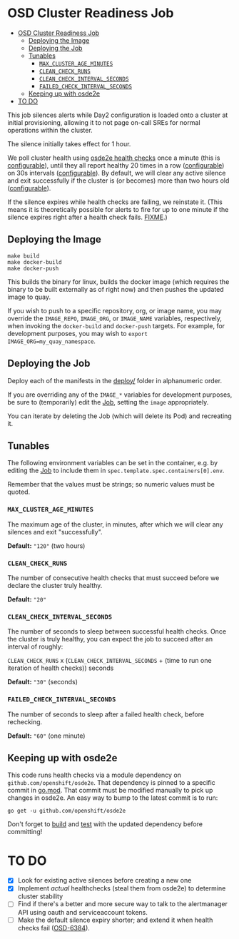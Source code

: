# OSD Cluster Readiness Job

- [OSD Cluster Readiness Job](#osd-cluster-readiness-job)
  - [Deploying the Image](#deploying-the-image)
  - [Deploying the Job](#deploying-the-job)
  - [Tunables](#tunables)
    - [`MAX_CLUSTER_AGE_MINUTES`](#max_cluster_age_minutes)
    - [`CLEAN_CHECK_RUNS`](#clean_check_runs)
    - [`CLEAN_CHECK_INTERVAL_SECONDS`](#clean_check_interval_seconds)
    - [`FAILED_CHECK_INTERVAL_SECONDS`](#failed_check_interval_seconds)
  - [Keeping up with osde2e](#keeping-up-with-osde2e)
- [TO DO](#to-do)

This job silences alerts while Day2 configuration is loaded onto a cluster at initial provisioning, allowing it to not page on-call SREs for normal operations within the cluster.

The silence initially takes effect for 1 hour.

We poll cluster health using [osde2e health checks](https://github.com/openshift/osde2e/blob/041355675304a7aa371b7fbeea313001036feb75/pkg/common/cluster/clusterutil.go#L211)
once a minute (this is [configurable](#failed_check_interval_seconds)),
until they all report healthy 20 times in a row ([configurable](#clean_check_runs))
on 30s intervals ([configurable](#clean_check_interval_seconds)).
By default, we will clear any active silence and exit successfully if the cluster is (or becomes) more than two hours old ([configurable](#max_cluster_age_minutes)).

If the silence expires while health checks are failing, we reinstate it.
(This means it is theoretically possible for alerts to fire for up to one minute if the silence expires right after a health check fails. [FIXME](#to-do).)

## Deploying the Image

```
make build
make docker-build
make docker-push
```

This builds the binary for linux, builds the docker image (which requires the binary to be built externally as of right now) and then pushes the updated image to quay.

If you wish to push to a specific repository, org, or image name, you may override the `IMAGE_REPO`, `IMAGE_ORG`, or `IMAGE_NAME` variables, respectively, when invoking the `docker-build` and `docker-push` targets.
For example, for development purposes, you may wish to `export IMAGE_ORG=my_quay_namespace`.

## Deploying the Job

Deploy each of the manifests in the [deploy/](deploy) folder in alphanumeric order.

If you are overriding any of the `IMAGE_*` variables for development purposes, be sure to (temporarily) edit the [Job](deploy/60-osd-ready.Job.yaml), setting the `image` appropriately.

You can iterate by deleting the Job (which will delete its Pod) and recreating it.

## Tunables
The following environment variables can be set in the container, e.g. by editing the [Job](deploy/60-osd-ready.Job.yaml) to include them in `spec.template.spec.containers[0].env`.

Remember that the values must be strings; so numeric values must be quoted.

### `MAX_CLUSTER_AGE_MINUTES`
The maximum age of the cluster, in minutes, after which we will clear any silences and exit "successfully".

**Default:** `"120"` (two hours)

### `CLEAN_CHECK_RUNS`
The number of consecutive health checks that must succeed before we declare the cluster truly healthy.

**Default:** `"20"`

### `CLEAN_CHECK_INTERVAL_SECONDS`
The number of seconds to sleep between successful health checks.
Once the cluster is truly healthy, you can expect the job to succeed after an interval of roughly:

`CLEAN_CHECK_RUNS` x (`CLEAN_CHECK_INTERVAL_SECONDS` + (time to run one iteration of health checks)) seconds

**Default:** `"30"` (seconds)

### `FAILED_CHECK_INTERVAL_SECONDS`
The number of seconds to sleep after a failed health check, before rechecking.

**Default:** `"60"` (one minute)

## Keeping up with osde2e
This code runs health checks via a module dependency on `github.com/openshift/osde2e`.
That dependency is pinned to a specific commit in [go.mod](go.mod).
That commit must be modified manually to pick up changes in osde2e.
An easy way to bump to the latest commit is to run:

```
go get -u github.com/openshift/osde2e
```

Don't forget to [build](#deploying-the-image) and [test](#deploying-the-job) with the updated dependency before committing!

# TO DO

- [x] Look for existing active silences before creating a new one
- [x] Implement _actual_ healthchecks (steal them from osde2e) to determine cluster stability
- [ ] Find if there's a better and more secure way to talk to the alertmanager API using oauth and serviceaccount tokens.
- [ ] Make the default silence expiry shorter; and extend it when health checks fail ([OSD-6384](https://issues.redhat.com/browse/OSD-6384)).